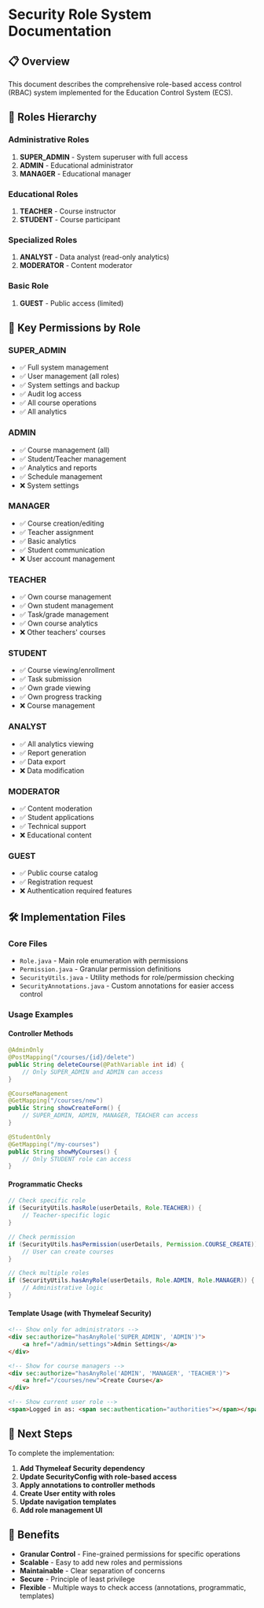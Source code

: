 # Security Role System Documentation

## 📋 Overview

This document describes the comprehensive role-based access control (RBAC) system implemented for the Education Control System (ECS).

## 🎯 Roles Hierarchy

### Administrative Roles

1. **SUPER_ADMIN** - System superuser with full access
2. **ADMIN** - Educational administrator
3. **MANAGER** - Educational manager

### Educational Roles  

1. **TEACHER** - Course instructor
2. **STUDENT** - Course participant

### Specialized Roles

1. **ANALYST** - Data analyst (read-only analytics)
2. **MODERATOR** - Content moderator

### Basic Role

1. **GUEST** - Public access (limited)

## 🔑 Key Permissions by Role

### SUPER_ADMIN

- ✅ Full system management
- ✅ User management (all roles)
- ✅ System settings and backup
- ✅ Audit log access
- ✅ All course operations
- ✅ All analytics

### ADMIN  

- ✅ Course management (all)
- ✅ Student/Teacher management
- ✅ Analytics and reports
- ✅ Schedule management
- ❌ System settings

### MANAGER

- ✅ Course creation/editing
- ✅ Teacher assignment
- ✅ Basic analytics
- ✅ Student communication
- ❌ User account management

### TEACHER

- ✅ Own course management
- ✅ Own student management
- ✅ Task/grade management
- ✅ Own course analytics
- ❌ Other teachers' courses

### STUDENT

- ✅ Course viewing/enrollment
- ✅ Task submission
- ✅ Own grade viewing
- ✅ Own progress tracking
- ❌ Course management

### ANALYST

- ✅ All analytics viewing
- ✅ Report generation
- ✅ Data export
- ❌ Data modification

### MODERATOR

- ✅ Content moderation
- ✅ Student applications
- ✅ Technical support
- ❌ Educational content

### GUEST

- ✅ Public course catalog
- ✅ Registration request
- ❌ Authentication required features

## 🛠️ Implementation Files

### Core Files

- `Role.java` - Main role enumeration with permissions
- `Permission.java` - Granular permission definitions  
- `SecurityUtils.java` - Utility methods for role/permission checking
- `SecurityAnnotations.java` - Custom annotations for easier access control

### Usage Examples

#### Controller Methods

```java
@AdminOnly
@PostMapping("/courses/{id}/delete")
public String deleteCourse(@PathVariable int id) {
    // Only SUPER_ADMIN and ADMIN can access
}

@CourseManagement  
@GetMapping("/courses/new")
public String showCreateForm() {
    // SUPER_ADMIN, ADMIN, MANAGER, TEACHER can access
}

@StudentOnly
@GetMapping("/my-courses")  
public String showMyCourses() {
    // Only STUDENT role can access
}
```

#### Programmatic Checks

```java
// Check specific role
if (SecurityUtils.hasRole(userDetails, Role.TEACHER)) {
    // Teacher-specific logic
}

// Check permission
if (SecurityUtils.hasPermission(userDetails, Permission.COURSE_CREATE)) {
    // User can create courses
}

// Check multiple roles
if (SecurityUtils.hasAnyRole(userDetails, Role.ADMIN, Role.MANAGER)) {
    // Administrative logic
}
```

#### Template Usage (with Thymeleaf Security)

```html
<!-- Show only for administrators -->
<div sec:authorize="hasAnyRole('SUPER_ADMIN', 'ADMIN')">
    <a href="/admin/settings">Admin Settings</a>
</div>

<!-- Show for course managers -->
<div sec:authorize="hasAnyRole('ADMIN', 'MANAGER', 'TEACHER')">
    <a href="/courses/new">Create Course</a>
</div>

<!-- Show current user role -->
<span>Logged in as: <span sec:authentication="authorities"></span></span>
```

## 🚀 Next Steps

To complete the implementation:

1. **Add Thymeleaf Security dependency**
2. **Update SecurityConfig with role-based access**  
3. **Apply annotations to controller methods**
4. **Create User entity with roles**
5. **Update navigation templates**
6. **Add role management UI**

## 📖 Benefits

- **Granular Control** - Fine-grained permissions for specific operations
- **Scalable** - Easy to add new roles and permissions
- **Maintainable** - Clear separation of concerns
- **Secure** - Principle of least privilege
- **Flexible** - Multiple ways to check access (annotations, programmatic, templates)
